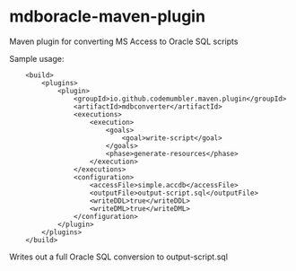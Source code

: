 # mdboracle-maven-plugin
Maven plugin for converting MS Access to Oracle SQL scripts

Sample usage:
```
	<build>
		<plugins>
			<plugin>
				<groupId>io.github.codemumbler.maven.plugin</groupId>
				<artifactId>mdbconverter</artifactId>
				<executions>
					<execution>
						<goals>
							<goal>write-script</goal>
						</goals>
						<phase>generate-resources</phase>
					</execution>
				</executions>
				<configuration>
					<accessFile>simple.accdb</accessFile>
					<outputFile>output-script.sql</outputFile>
					<writeDDL>true</writeDDL>
					<writeDML>true</writeDML>
				</configuration>
			</plugin>
		</plugins>
	</build>
```

Writes out a full Oracle SQL conversion to output-script.sql
